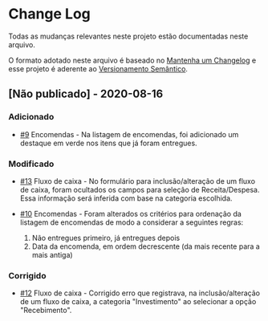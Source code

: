 
# Change Log
Todas as mudanças relevantes neste projeto estão documentadas neste arquivo.
 
O formato adotado neste arquivo é baseado no [Mantenha um Changelog](https://keepachangelog.com/pt-BR/1.0.0/)
e esse projeto é aderente ao [Versionamento Semântico](http://semver.org/).
 
## [Não publicado] - 2020-08-16
 
### Adicionado
- [#9](https://github.com/fabianoww/gestor-empresarial/issues/9)
  Encomendas - Na listagem de encomendas, foi adicionado um destaque em verde nos itens que já foram entregues.
 
### Modificado
- [#13](https://github.com/fabianoww/gestor-empresarial/issues/13)
  Fluxo de caixa - No formulário para inclusão/alteração de um fluxo de caixa, foram ocultados os campos para seleção de Receita/Despesa. Essa informação será inferida com base na categoria escolhida.

- [#10](https://github.com/fabianoww/gestor-empresarial/issues/10)
  Encomendas - Foram alterados os critérios para ordenação da listagem de encomendas de modo a considerar a seguintes regras:
    1. Não entregues primeiro, já entregues depois
    2. Data da encomenda, em ordem decrescente (da mais recente para a mais antiga)

 
### Corrigido
- [#12](https://github.com/fabianoww/gestor-empresarial/issues/12)
  Fluxo de caixa - Corrigido erro que registrava, na inclusão/alteração de um fluxo de caixa, a categoria "Investimento" ao selecionar a opção "Recebimento".